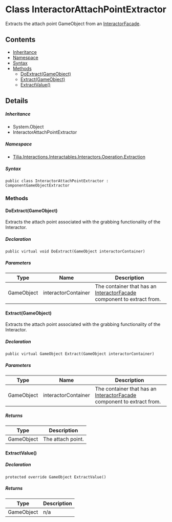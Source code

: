 # Class InteractorAttachPointExtractor

Extracts the attach point GameObject from an [InteractorFacade].

## Contents

* [Inheritance]
* [Namespace]
* [Syntax]
* [Methods]
  * [DoExtract(GameObject)]
  * [Extract(GameObject)]
  * [ExtractValue()]

## Details

##### Inheritance

* System.Object
* InteractorAttachPointExtractor

##### Namespace

* [Tilia.Interactions.Interactables.Interactors.Operation.Extraction]

##### Syntax

```
public class InteractorAttachPointExtractor : ComponentGameObjectExtractor
```

### Methods

#### DoExtract(GameObject)

Extracts the attach point associated with the grabbing functionality of the Interactor.

##### Declaration

```
public virtual void DoExtract(GameObject interactorContainer)
```

##### Parameters

| Type | Name | Description |
| --- | --- | --- |
| GameObject | interactorContainer | The container that has an [InteractorFacade] component to extract from. |

#### Extract(GameObject)

Extracts the attach point associated with the grabbing functionality of the Interactor.

##### Declaration

```
public virtual GameObject Extract(GameObject interactorContainer)
```

##### Parameters

| Type | Name | Description |
| --- | --- | --- |
| GameObject | interactorContainer | The container that has an [InteractorFacade] component to extract from. |

##### Returns

| Type | Description |
| --- | --- |
| GameObject | The attach point. |

#### ExtractValue()

##### Declaration

```
protected override GameObject ExtractValue()
```

##### Returns

| Type | Description |
| --- | --- |
| GameObject | n/a |

[InteractorFacade]: ../../../Interactors/InteractorFacade.md
[Tilia.Interactions.Interactables.Interactors.Operation.Extraction]: README.md
[Inheritance]: #Inheritance
[Namespace]: #Namespace
[Syntax]: #Syntax
[Methods]: #Methods
[DoExtract(GameObject)]: #DoExtractGameObject
[Extract(GameObject)]: #ExtractGameObject
[ExtractValue()]: #ExtractValue
